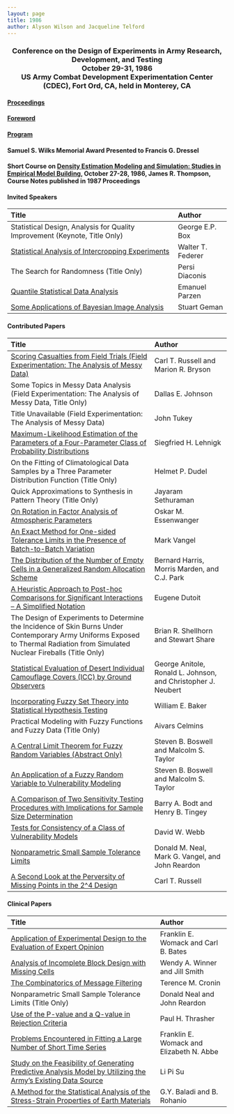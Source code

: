 ```yaml
---
layout: page
title: 1986
author: Alyson Wilson and Jacqueline Telford
---
```

<div align="center"><h3>Conference on the Design of Experiments in Army Research, Development, and Testing<br>
October 29-31, 1986<br>
US Army Combat Development Experimentation Center (CDEC), Fort Ord, CA, held in Monterey, CA</h3></div>


#### [Proceedings](https://alysongwilson.github.io/ACAS/DOE4/DOE32.pdf#page=2)

#### [Foreword](https://alysongwilson.github.io/ACAS/DOE4/DOE32.pdf#page=6)

#### [Program](https://alysongwilson.github.io/ACAS/DOE4/DOE32.pdf#page=12)

#### Samuel S. Wilks Memorial Award Presented to Francis G. Dressel

#### Short Course on [Density Estimation Modeling and Simulation: Studies in Empirical Model Building](https://alysongwilson.github.io/ACAS/DOE4/DOE33.pdf#page=190), October 27-28, 1986, James R. Thompson, Course Notes published in 1987 Proceedings 


#### Invited Speakers

| Title | Author |
| :--- | :--- |
| Statistical Design, Analysis for Quality Improvement (Keynote, Title Only) | George E.P. Box |
| [Statistical Analysis of Intercropping Experiments](https://alysongwilson.github.io/ACAS/DOE4/DOE32.pdf#page=18) | Walter T. Federer |
| The Search for Randomness (Title Only) | Persi Diaconis |
| [Quantile Statistical Data Analysis](https://alysongwilson.github.io/ACAS/DOE4/DOE32.pdf#page=298) | Emanuel Parzen |
| [Some Applications of Bayesian Image Analysis](https://alysongwilson.github.io/ACAS/DOE4/DOE32.pdf#page=394) | Stuart Geman |


#### Contributed Papers

| Title | Author |
| :--- | :--- |
| [Scoring Casualties from Field Trials (Field Experimentation: The Analysis of Messy Data)](https://alysongwilson.github.io/ACAS/DOE4/DOE32.pdf#page=48) | Carl T. Russell and Marion R. Bryson |
| Some Topics in Messy Data Analysis (Field Experimentation: The Analysis of Messy Data, Title Only) | Dallas E. Johnson |
| Title Unavailable (Field Experimentation: The Analysis of Messy Data) | John Tukey |
| [Maximum-Likelihood Estimation of the Parameters of a Four-Parameter Class of Probability Distributions](https://alysongwilson.github.io/ACAS/DOE4/DOE32.pdf#page=70) | Siegfried H. Lehnigk |
| On the Fitting of Climatological Data Samples by a Three Parameter Distribution Function (Title Only) | Helmet P. Dudel |
| Quick Approximations to Synthesis in Pattern Theory (Title Only) | Jayaram Sethuraman |  
| [On Rotation in Factor Analysis of Atmospheric Parameters](https://alysongwilson.github.io/ACAS/DOE4/DOE32.pdf#page=76) | Oskar M. Essenwanger |
| [An Exact Method for One-sided Tolerance Limits in the Presence of Batch-to-Batch Variation](https://alysongwilson.github.io/ACAS/DOE4/DOE32.pdf#page=94) | Mark Vangel |
| [The Distribution of the Number of Empty Cells in a Generalized Random Allocation Scheme](https://alysongwilson.github.io/ACAS/DOE4/DOE32.pdf#page=120) | Bernard Harris, Morris Marden, and C.J. Park |
| [A Heuristic Approach to Post-hoc Comparisons for Significant Interactions – A Simplified Notation](https://alysongwilson.github.io/ACAS/DOE4/DOE32.pdf#page=178) | Eugene Dutoit |
| The Design of Experiments to Determine the Incidence of Skin Burns Under Contemporary Army Uniforms Exposed to Thermal Radiation from Simulated Nuclear Fireballs (Title Only) | Brian R. Shellhorn and Stewart Share |
| [Statistical Evaluation of Desert Individual Camouflage Covers (ICC) by Ground Observers](https://alysongwilson.github.io/ACAS/DOE4/DOE32.pdf#page=198) | George Anitole, Ronald L. Johnson, and Christopher J. Neubert |
| [Incorporating Fuzzy Set Theory into Statistical Hypothesis Testing](https://alysongwilson.github.io/ACAS/DOE4/DOE32.pdf#page=256) | William E. Baker |
| Practical Modeling with Fuzzy Functions and Fuzzy Data (Title Only) | Aivars Celmins |
| [A Central Limit Theorem for Fuzzy Random Variables (Abstract Only)](https://alysongwilson.github.io/ACAS/DOE4/DOE32.pdf#page=266) | Steven B. Boswell and Malcolm S. Taylor |
| [An Application of a Fuzzy Random Variable to Vulnerability Modeling](https://alysongwilson.github.io/ACAS/DOE4/DOE32.pdf#page=268) | Steven B. Boswell and Malcolm S. Taylor |
| [A Comparison of Two Sensitivity Testing Procedures with Implications for Sample Size Determination](https://alysongwilson.github.io/ACAS/DOE4/DOE32.pdf#page=310) | Barry A. Bodt and Henry B. Tingey |
| [Tests for Consistency of a Class of Vulnerability Models](https://alysongwilson.github.io/ACAS/DOE4/DOE32.pdf#page=334) | David W. Webb |
| [Nonparametric Small Sample Tolerance Limits](https://alysongwilson.github.io/ACAS/DOE4/DOE32.pdf#page=352) | Donald M. Neal, Mark G. Vangel, and John Reardon |
| [A Second Look at the Perversity of Missing Points in the 2^4 Design](https://alysongwilson.github.io/ACAS/DOE4/DOE32.pdf#page=368) | Carl T. Russell |


#### Clinical Papers

| Title | Author |
| :--- | :--- |
| [Application of Experimental Design to the Evaluation of Expert Opinion](https://alysongwilson.github.io/ACAS/DOE4/DOE32.pdf#page=142) | Franklin E. Womack and Carl B. Bates |
| [Analysis of Incomplete Block Design with Missing Cells](https://alysongwilson.github.io/ACAS/DOE4/DOE32.pdf#page=160) | Wendy A. Winner and Jill Smith |
| [The Combinatorics of Message Filtering](https://alysongwilson.github.io/ACAS/DOE4/DOE32.pdf#page=210) | Terence M. Cronin |
| Nonparametric Small Sample Tolerance Limits (Title Only) | Donald Neal and John Reardon |
| [Use of the P-value and a Q-value in Rejection Criteria](https://alysongwilson.github.io/ACAS/DOE4/DOE32.pdf#page=234) | Paul H. Thrasher |
| [Problems Encountered in Fitting a Large Number of Short Time Series](https://alysongwilson.github.io/ACAS/DOE4/DOE32.pdf#page=276) | Franklin E. Womack and Elizabeth N. Abbe |
| [Study on the Feasibility of Generating Predictive Analysis Model by Utilizing the Army’s Existing Data Source](https://alysongwilson.github.io/ACAS/DOE4/DOE32.pdf#page=290) | Li Pi Su |
| [A Method for the Statistical Analysis of the Stress-Strain Properties of Earth Materials](https://alysongwilson.github.io/ACAS/DOE4/DOE32.pdf#page=382) | G.Y. Baladi and B. Rohanio |
